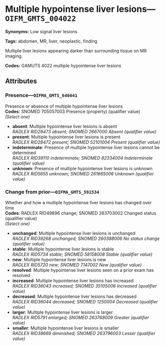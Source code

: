 # Multiple hypointense liver lesions—`OIFM_GMTS_004022`

**Synonyms:** Low signal liver lesions

**Tags:** abdomen, MR, liver, neoplastic, finding

Multiple liver lesions appearing darker than surrounding tissue on MR imaging.

**Codes:** GAMUTS 4022 multiple hypointense liver lesions

## Attributes

### Presence—`OIFMA_GMTS_646641`

Presence or absence of multiple hypointense liver lesions  
**Codes**: SNOMED 705057003 Presence (property) (qualifier value)  
*(Select one)*

- **absent**: Multiple hypointense liver lesions is absent  
_RADLEX RID28473 absent; SNOMED 2667000 Absent (qualifier value)_
- **present**: Multiple hypointense liver lesions is present  
_RADLEX RID28472 present; SNOMED 52101004 Present (qualifier value)_
- **indeterminate**: Presence of multiple hypointense liver lesions cannot be determined  
_RADLEX RID39110 indeterminate; SNOMED 82334004 Indeterminate (qualifier value)_
- **unknown**: Presence of multiple hypointense liver lesions is unknown  
_RADLEX RID5655 unknown; SNOMED 261665006 Unknown (qualifier value)_

### Change from prior—`OIFMA_GMTS_591534`

Whether and how a multiple hypointense liver lesions has changed over time  
**Codes**: RADLEX RID49896 change; SNOMED 263703002 Changed status (qualifier value)  
*(Select one)*

- **unchanged**: Multiple hypointense liver lesions is unchanged  
_RADLEX RID39268 unchanged; SNOMED 260388006 No status change (qualifier value)_
- **stable**: Multiple hypointense liver lesions is stable  
_RADLEX RID5734 stable; SNOMED 58158008 Stable (qualifier value)_
- **new**: Multiple hypointense liver lesions is new  
_RADLEX RID5720 new; SNOMED 7147002 New (qualifier value)_
- **resolved**: Multiple hypointense liver lesions seen on a prior exam has resolved  
- **increased**: Multiple hypointense liver lesions has increased  
_RADLEX RID36043 increased; SNOMED 35105006 Increased (qualifier value)_
- **decreased**: Multiple hypointense liver lesions has decreased  
_RADLEX RID36044 decreased; SNOMED 1250004 Decreased (qualifier value)_
- **larger**: Multiple hypointense liver lesions is larger  
_RADLEX RID5791 enlarged; SNOMED 263768009 Greater (qualifier value)_
- **smaller**: Multiple hypointense liver lesions is smaller  
_RADLEX RID38669 diminished; SNOMED 263796003 Lesser (qualifier value)_
